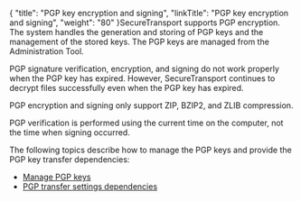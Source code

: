 {
    "title": "PGP key encryption and signing",
    "linkTitle": "PGP key encryption and signing",
    "weight": "80"
}<span class="mc-variable axway_variables.Component_Short_Name variable">SecureTransport</span> supports PGP encryption. The system handles the generation and storing of PGP keys and the management of the stored keys. The PGP keys are managed from the Administration Tool.

PGP signature verification, encryption, and signing do not work properly when the PGP key has expired. However, <span class="mc-variable axway_variables.Component_Short_Name variable">SecureTransport</span> continues to decrypt files successfully even when the PGP key has expired.

PGP encryption and signing only support ZIP, BZIP2, and ZLIB compression.

PGP verification is performed using the current time on the computer, not the time when signing occurred.

The following topics describe how to manage the PGP keys and provide the PGP key transfer dependencies:

-   <a href="t_st_pgpkey" class="MCXref xref">Manage PGP keys</a>
-   <a href="r_st_pgptransfersettingsdependencies" class="MCXref xref">PGP transfer settings dependencies</a>
